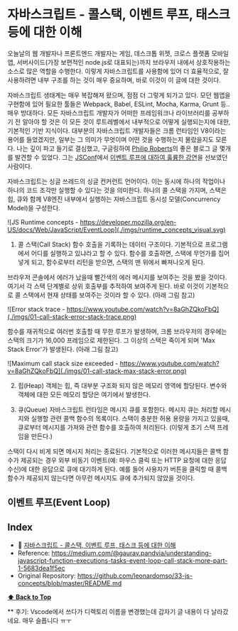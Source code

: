 # 자바스크립트 - 콜스택, 이벤트 루프, 태스크 등에 대한 이해

오늘날의 웹 개발자나 프론트엔드 개발자는 게임, 데스크톱 위젯, 크로스 플랫폼 모바일앱, 서버사이드(가장 보편적인 node.js로 대표되는)까지 브라우저 내에서 상호작용하는 소스로 많은 역할을 수행한다. 
이렇게 자바스크립트를 사용함에 있어 더 효율적으로, 잘 사용하려면 내부 구조를 하는 것이 매우 중요하며, 바로 이것이 이 글에 대한 것이다.

자바스크립트 생태계는 매우 복잡해져 왔으며, 점점 더 그렇게 되가고 있다. 모던 웹앱을 구현함에 있어 필요한 툴들은 Webpack, Babel, ESLint, Mocha, Karma, Grunt 등.. 매우 방대하다.
모든 자바스크립트 개발자가 어떠한 프레임워크나 라이브러리를 공부하기 전 알아야 할 것은 이 모든 것이 루트레벨에서 내부적으로 어떻게 실행되는지에 대한, 기본적인 기반 지식이다.
대부분의 자바스크립트 개발자들은 크롬 런타임인 V8이라는 용어를 들었겠지만, 일부는 그 의미가 무엇이며 어떤 것을 수행하는지 몰랐을지도 모른다.
나는 깊이 파고 들기로 결심했고, 구글링하여 [Philip Roberts](https://twitter.com/philip_roberts)의 좋은 블로그 글 몇개를 발견할 수 있었다. 그는 [JSConf](https://www.youtube.com/user/jsconfeu)에서 [이벤트 루프에 대하여 훌륭한 강연](https://www.youtube.com/watch?v=8aGhZQkoFbQ)을 선보였던 사람이다.

자바스크립트는 싱글 쓰레드의 싱글 컨커런트 언어이다. 이는 동시에 하나의 작업이나 하나의 코드 조각만 실행할 수 있다는 것을 의미한다. 하나의 콜 스택을 가지며, 스택은 힙, 큐와 함께 V8엔진 내부에서 실행하는 자바스크립트 동시성 모델(Concurrency Model)을 구성한다.

![JS Runtime concepts - https://developer.mozilla.org/en-US/docs/Web/JavaScript/EventLoop](./imgs/runtime_concepts_visual.svg)

1. 콜 스택(Call Stack)
함수 호출을 기록하는 데이터 구조이다. 기본적으로 프로그램에서 어디를 실행하고 있냐라고 할 수 있다. 함수를 호출하면, 스택에 무언가를 집어넣게 되고, 함수로부터 리턴을 받으면, 스택의 맨 위에서 빠져나오게 된다.

브라우저 콘솔에서 에러가 났을때 빨간색의 에러 메시지를 보여주는 것을 봤을 것이다.
여기서 각 스택 단계별로 상위 호출부를 추적하여 보여주게 된다. 바로 이것이 기본적으로 콜 스택에서 현재 상태를 보여주는 것이라 할 수 있다. (아래 그림 참고)

![Error stack trace - https://www.youtube.com/watch?v=8aGhZQkoFbQ](./imgs/01-call-stack-error-stack-trace.png)

함수를 재귀적으로 여러번 호출할 때 무한 루프가 발생하며, 크롬 브라우저의 경우에는 스택의 크기가 16,000 프레임으로 제한된다. 그 이상의 스택은 죽이게 되며 'Max Stack Error'가 발생된다. (아래 그림 참고)

![Maximum call stack size exceeded - https://www.youtube.com/watch?v=8aGhZQkoFbQ](./imgs/01-call-stack-max-stack-error.png)

2. 힙(Heap)
객체는 힙, 즉 대부분 구조화 되지 않은 메모리 영역에 할당된다. 변수와 객체에 대한 모든 메모리 할당은 여기에서 발생한다.

3. 큐(Queue)
자바스크립트 런타임은 메시지 큐를 포함한다. 메시지 큐는 처리할 메시지와 실행할 관련 콜백 함수의 목록이다.
스택이 충분한 허용 용량을 가지고 있을때, 큐로부터 메시지를 가져와 관련 함수를 호출하여 처리된다. (이렇게 초기 스택 프레임을 만든다.)

스택이 다시 비게 되면 메시지 처리는 종료된다. 
기본적으로 이러한 메시지들은 콜백 함수가 제공되는 경우 외부 비동기 이벤트(예: 마우스 클릭 또는 HTTP 요청에 대한 응답 수신)에 대한 응답으로 큐에 대기하게 된다.
예를 들어 사용자가 버튼을 클릭할 때 콜백 함수가 제공되지 않는다면 아무런 메시지도 큐에 추가되지 않았을 것이다.

## 이벤트 루프(Event Loop)


## Index

 * 📜 [자바스크립트 - 콜스택, 이벤트 루프, 태스크 등에 대한 이해](./posts/01.%20call%20stack-%EC%9E%90%EB%B0%94%EC%8A%A4%ED%81%AC%EB%A6%BD%ED%8A%B8%20-%20%EC%BD%9C%EC%8A%A4%ED%83%9D%2C%20%EC%9D%B4%EB%B2%A4%ED%8A%B8%20%EB%A3%A8%ED%94%84%2C%20%ED%83%9C%EC%8A%A4%ED%81%AC%20%EB%93%B1%EC%97%90%20%EB%8C%80%ED%95%9C%20%EC%9D%B4%ED%95%B4.md)
 * Reference: https://medium.com/@gaurav.pandvia/understanding-javascript-function-executions-tasks-event-loop-call-stack-more-part-1-5683dea1f5ec
 * Original Repository: https://github.com/leonardomso/33-js-concepts/blob/master/README.md

 **[⬆ Back to Top](https://github.com/biyott/33-js-concepts#1-call-stack)**
 
 ** 후기: Vscode에서 쓰다가 디렉토리 이름을 변경했는데 갑자기 글 내용이 다 날라갔네요. 매우 슬픕니다 ㅠㅜ
